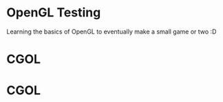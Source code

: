 # OpenGL Testing

Learning the basics of OpenGL to eventually make a small game or two :D
# CGOL
# CGOL
